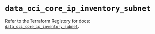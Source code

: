 # `data_oci_core_ip_inventory_subnet`

Refer to the Terraform Registory for docs: [`data_oci_core_ip_inventory_subnet`](https://registry.terraform.io/providers/oracle/oci/6.18.0/docs/data-sources/core_ip_inventory_subnet).
